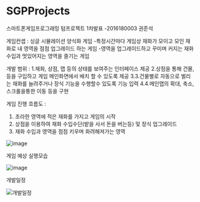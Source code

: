# SGPProjects
스마트폰게임프로그래밍 텀프로젝트 1차발표 -2016180003 권준석

게임컨셉 : 
싱글 시뮬레이션 양식화 게임
-특정시간마다 게임상 재화가 모이고 모인 재화로 내 영역을 점점 업그레이드 하는 게임
-영역을 업그레이드하고 꾸미며 커지는 재화 수입과 멋있어지는 영역을 즐기는 게임

개발 범위 : 
1.재화, 상점, 맵 등의 상태를 보여주는 인터페이스 제공
2.상점을 통해 건물, 등을 구입하고 게임 메인화면에서 배치 할 수 있도록 제공
3.3.건물별로 자동으로 벌리는 재화를 늘려주거나 장식 기능을 수행할수 있도록 기능 입력
4.4.메인맵의 확대, 축소, 스크롤을통한 이동 등을 구현

게임 진행 흐름도 :
1. 초라한 영역에 적은 재화를 가지고 게임의 시작
2. 상점을 이용하여 재화 수입수단(밭을 사서 돈을 버는등) 및 장식 업그레이드
3. 재화 수입과 영역을 점점 키우며 화려해져가는 영역

![image](https://user-images.githubusercontent.com/24929844/114120659-e46c2900-9927-11eb-92b0-9e9b085317ce.png)

게임 예상 실행모습

![image](https://user-images.githubusercontent.com/24929844/114117780-65282680-9922-11eb-9c3a-8a182e2d9b5d.png)


개발일정

![개발일정](https://user-images.githubusercontent.com/24929844/114119259-47a88c00-9925-11eb-82ec-6ea3536f2c24.png)
